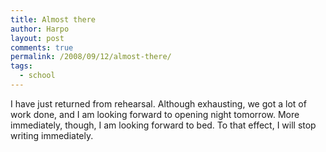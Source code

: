 ```yaml
---
title: Almost there
author: Harpo
layout: post
comments: true
permalink: /2008/09/12/almost-there/
tags:
  - school
---
```

I have just returned from rehearsal. Although exhausting, we got a lot of work done, and I am looking forward to opening night tomorrow. More immediately, though, I am looking forward to bed. To that effect, I will stop writing immediately.